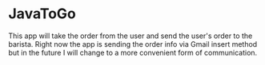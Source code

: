 # JavaToGo
This app will take the order from the user and send the user's order to the barista. Right now the app is sending the order info via Gmail insert method but in the future I will change to a more convenient form of communication. 
